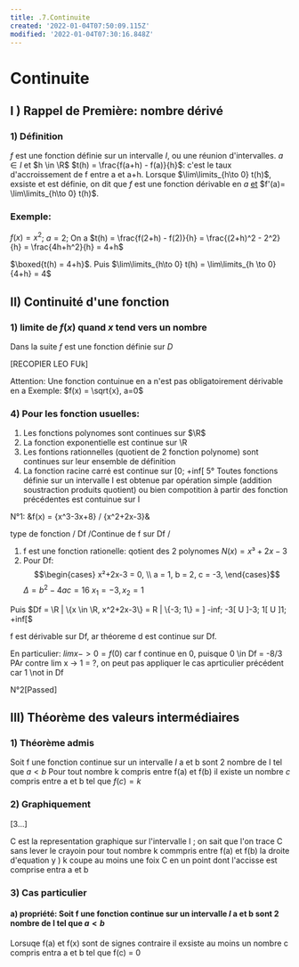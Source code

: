 ```yaml
---
title: .7.Continuite
created: '2022-01-04T07:50:09.115Z'
modified: '2022-01-04T07:30:16.848Z'
---
```


# Continuite

## I ) Rappel de Première: nombre dérivé
### 1) Définition

$f$ est une fonction définie sur un intervalle $I$, ou une réunion d'intervalles.
$a \in I$ et $h \in \R$
$t(h) = \frac{f(a+h) - f(a)}{h}$: c'est le taux d'accroissement de f entre a et a+h.
Lorsque $\lim\limits_{h\to 0} t(h)$, exsiste et est définie, on dit que $f$ est une fonction dérivable en $a$ <u>et</u> $f'(a)= \lim\limits_{h\to 0} t(h)$.

### Exemple:
$f(x) = x^2$; $a=2$; On a $t(h) = \frac{f(2+h) - f(2)}{h} = \frac{(2+h)^2 - 2^2}{h} = \frac{4h+h^2}{h} = 4+h$

$\boxed{t(h) = 4+h}$. Puis $\lim\limits_{h\to 0} t(h) = \lim\limits_{h \to 0}{4+h} = 4$

## II) Continuité d'une fonction

### 1) limite de $f(x)$ quand $x$ tend vers un nombre

Dans la suite $f$ est une fonction définie sur $D$


[RECOPIER LEO FUk]

Attention: Une fonction contuinue en a n'est pas obligatoirement dérivable en a
Exemple:
$f(x) = \sqrt{x}, a=0$

### 4) Pour les fonction usuelles:


1) Les fonctions polynomes sont continues sur $\R$
2) La fonction exponentielle est continue sur \R
3) Les fontions rationnelles (quotient de 2 fonction polynome) sont continues sur leur ensemble de définition
4) La fonction racine carré est continue sur [0; +inf[
5° Toutes fonctions définie sur un intervalle I est obtenue par opération simple (addition soustraction produits quotient) ou bien compotition à partir des fonction précédentes est contuinue sur I

N°1: &f(x) = {x^3-3x+8} / {x^2+2x-3}&

type de fonction / Df  /Continue de f sur Df /
1) f est une fonction rationelle: qotient des 2 polynomes $N(x) = x³+2x-3$
2) Pour Df: 
$$\begin{cases}
	x²+2x-3 = 0, \\
	a = 1, b = 2, c = -3,
\end{cases}$$
$\Delta = b^2 - 4ac = 16$
$x_1 = -3, x_2 = 1$

Puis $Df = \R | \{x \in \R, x^2+2x-3\} = R | \{-3; 1\} = ] -inf; -3[ U ]-3; 1[ U ]1; +inf[$

f est dérivable sur Df, ar théoreme d est continue sur Df.

En particulier: $lim x->0 = f(0)$ car f continue en 0, puisque 0 \in Df = -8/3
PAr contre lim x -> 1 = ?, on peut pas appliquer le cas aprticulier précédent car 1 \not in Df

N°2[Passed]

## III) Théorème des valeurs intermédiaires
### 1) Théorème admis

Soit f une fonction continue sur un intervalle $I$ a et b sont 2 nombre de I tel que $a < b$
Pour tout nombre k compris entre f(a) et f(b) il existe un nombre $c$ compris entre a et b tel que $f(c) = k$

### 2) Graphiquement

[3...]

C est la representation graphique sur l'intervalle I ; on sait que l'on trace C sans lever le crayoin pour tout nombre k commpris entre f(a) et f(b) la droite d'equation y ) k coupe au moins une foix C en un point dont l'accisse est comprise entra a et b

### 3) Cas particulier

#### a) propriété: Soit f une fonction continue sur un intervalle $I$ a et b sont 2 nombre de I tel que $a < b$

Lorsuqe f(a) et f(x) sont de signes contraire il exsiste au moins un nombre c compris entra a et b tel que f(c) = 0

